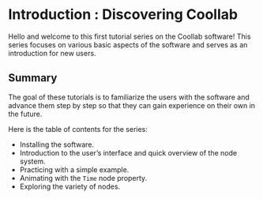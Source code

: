 # Introduction : Discovering Coollab

Hello and welcome to this first tutorial series on the Coollab software!
This series focuses on various basic aspects of the software and serves as an introduction for new users.

## Summary

The goal of these tutorials is to familiarize the users with the software and advance them step by step so that they can gain experience on their own in the future.

Here is the table of contents for the series:

- Installing the software. 
- Introduction to the user’s interface and quick overview of the node system.
- Practicing with a simple example.
- Animating with the `Time` node property.
- Exploring the variety of nodes.